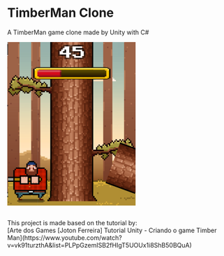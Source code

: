 # TimberMan Clone 
A TimberMan game clone made by Unity with C#

<img align="center" src="/Pics/preview.png" width="294px" height="374px"></img>

</br>
This project is made based on the tutorial by:</br>
[Arte dos Games [Joton Ferreira] Tutorial Unity - Criando o game Timber Man](https://www.youtube.com/watch?v=vk91turzthA&list=PLPpGzemISB2fHIgT5UOUx1i8ShB50BQuA)
